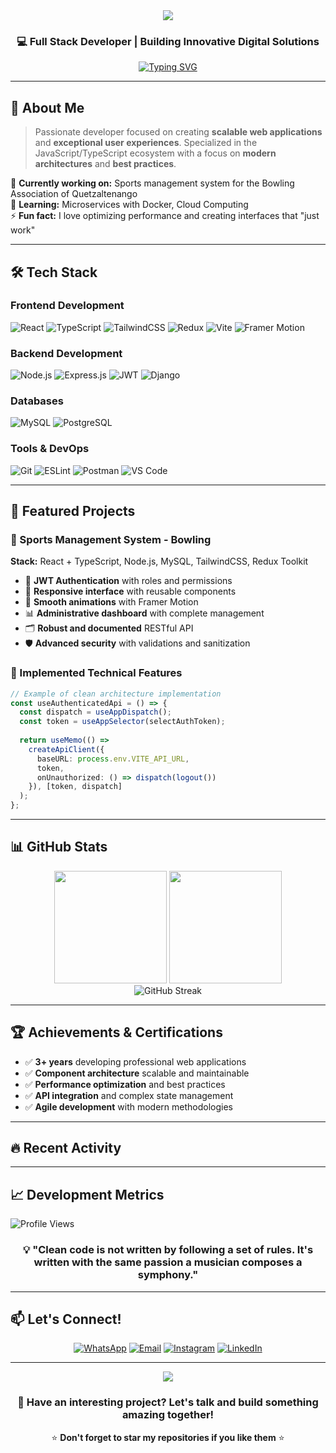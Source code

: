 <div align="center">
  <img src="https://capsule-render.vercel.app/api?text=Hello!+I'm+Edwin+Tony+🚀&animation=fadeIn&type=waving&color=gradient&height=120&fontColor=ffffff&fontSize=40" />
</div>

<div align="center">

### 💻 Full Stack Developer | Building Innovative Digital Solutions

[![Typing SVG](https://readme-typing-svg.herokuapp.com?font=Fira+Code&size=22&duration=3000&pause=1000&color=61DAFB&center=true&vCenter=true&width=500&lines=Full+Stack+Developer;React+%2B+TypeScript+Expert;Node.js+Backend+Specialist;3%2B+years+of+experience)](https://git.io/typing-svg)

</div>

---

## 🌟 About Me

> Passionate developer focused on creating **scalable web applications** and **exceptional user experiences**. Specialized in the JavaScript/TypeScript ecosystem with a focus on **modern architectures** and **best practices**.

🎯 **Currently working on:** Sports management system for the Bowling Association of Quetzaltenango  
🌱 **Learning:** Microservices with Docker, Cloud Computing  
⚡ **Fun fact:** I love optimizing performance and creating interfaces that "just work"

---

## 🛠️ Tech Stack

### Frontend Development
![React](https://img.shields.io/badge/React-20232A?style=for-the-badge&logo=react&logoColor=61DAFB)
![TypeScript](https://img.shields.io/badge/TypeScript-007ACC?style=for-the-badge&logo=typescript&logoColor=white)
![TailwindCSS](https://img.shields.io/badge/Tailwind_CSS-38B2AC?style=for-the-badge&logo=tailwind-css&logoColor=white)
![Redux](https://img.shields.io/badge/Redux-593D88?style=for-the-badge&logo=redux&logoColor=white)
![Vite](https://img.shields.io/badge/Vite-646CFF?style=for-the-badge&logo=vite&logoColor=white)
![Framer Motion](https://img.shields.io/badge/Framer_Motion-0055FF?style=for-the-badge&logo=framer&logoColor=white)

### Backend Development
![Node.js](https://img.shields.io/badge/Node.js-339933?style=for-the-badge&logo=node-dot-js&logoColor=white)
![Express.js](https://img.shields.io/badge/Express.js-000000?style=for-the-badge&logo=express&logoColor=white)
![JWT](https://img.shields.io/badge/JWT-000000?style=for-the-badge&logo=JSON%20web%20tokens&logoColor=white)
![Django](https://img.shields.io/badge/Django-092E20?style=for-the-badge&logo=django&logoColor=white)

### Databases
![MySQL](https://img.shields.io/badge/MySQL-4479A1?style=for-the-badge&logo=mysql&logoColor=white)
![PostgreSQL](https://img.shields.io/badge/PostgreSQL-316192?style=for-the-badge&logo=postgresql&logoColor=white)

### Tools & DevOps
![Git](https://img.shields.io/badge/Git-F05032?style=for-the-badge&logo=git&logoColor=white)
![ESLint](https://img.shields.io/badge/ESLint-4B32C3?style=for-the-badge&logo=eslint&logoColor=white)
![Postman](https://img.shields.io/badge/Postman-FF6C37?style=for-the-badge&logo=postman&logoColor=white)
![VS Code](https://img.shields.io/badge/VS_Code-007ACC?style=for-the-badge&logo=visual-studio-code&logoColor=white)

---

## 🎯 Featured Projects

### 🎳 Sports Management System - Bowling
**Stack:** React + TypeScript, Node.js, MySQL, TailwindCSS, Redux Toolkit

- 🔐 **JWT Authentication** with roles and permissions
- 📱 **Responsive interface** with reusable components
- 🎨 **Smooth animations** with Framer Motion
- 📊 **Administrative dashboard** with complete management
- 🗂️ **Robust and documented** RESTful API
- 🛡️ **Advanced security** with validations and sanitization

### 🌟 Implemented Technical Features
```typescript
// Example of clean architecture implementation
const useAuthenticatedApi = () => {
  const dispatch = useAppDispatch();
  const token = useAppSelector(selectAuthToken);
  
  return useMemo(() => 
    createApiClient({
      baseURL: process.env.VITE_API_URL,
      token,
      onUnauthorized: () => dispatch(logout())
    }), [token, dispatch]
  );
};
```

---

## 📊 GitHub Stats

<div align="center">
  <img height="180em" src="https://github-readme-stats.vercel.app/api?username=3dwintny&show_icons=true&theme=tokyonight&include_all_commits=true&count_private=true"/>
  <img height="180em" src="https://github-readme-stats.vercel.app/api/top-langs/?username=3dwintny&layout=compact&langs_count=8&theme=tokyonight&hide=html,css"/>
</div>

<div align="center">
  <img src="https://github-readme-streak-stats.herokuapp.com/?user=3dwintny&theme=tokyonight" alt="GitHub Streak"/>
</div>

---

## 🏆 Achievements & Certifications

- ✅ **3+ years** developing professional web applications
- ✅ **Component architecture** scalable and maintainable
- ✅ **Performance optimization** and best practices
- ✅ **API integration** and complex state management
- ✅ **Agile development** with modern methodologies

---

## 🔥 Recent Activity

<!--START_SECTION:activity-->
<!--END_SECTION:activity-->

---

## 📈 Development Metrics

![Profile Views](https://komarev.com/ghpvc/?username=3dwintny&color=blueviolet&style=for-the-badge&label=PROFILE+VIEWS)

<div align="center">

### 💡 "Clean code is not written by following a set of rules. It's written with the same passion a musician composes a symphony."

</div>

---

## 📫 Let's Connect!

<div align="center">

[![WhatsApp](https://img.shields.io/badge/WhatsApp-+502_5722_3341-25D366?style=for-the-badge&logo=whatsapp&logoColor=white)](https://wa.me/50257223341)
[![Email](https://img.shields.io/badge/Gmail-edwinmejia4556@gmail.com-D14836?style=for-the-badge&logo=gmail&logoColor=white)](mailto:edwinmejia4556@gmail.com)
[![Instagram](https://img.shields.io/badge/Instagram-@m__edwintny-E4405F?style=for-the-badge&logo=instagram&logoColor=white)](https://www.instagram.com/m_edwintny/)
[![LinkedIn](https://img.shields.io/badge/LinkedIn-Edwin_Tony-0077B5?style=for-the-badge&logo=linkedin&logoColor=white)](https://www.linkedin.com/in/edwin-t-mejía-910aa217b/)

</div>

---

<div align="center">
  <img src="https://capsule-render.vercel.app/api?type=waving&color=gradient&height=100&section=footer" />
  
  ### 🚀 Have an interesting project? Let's talk and build something amazing together!
  
  ⭐ **Don't forget to star my repositories if you like them** ⭐
</div> 
